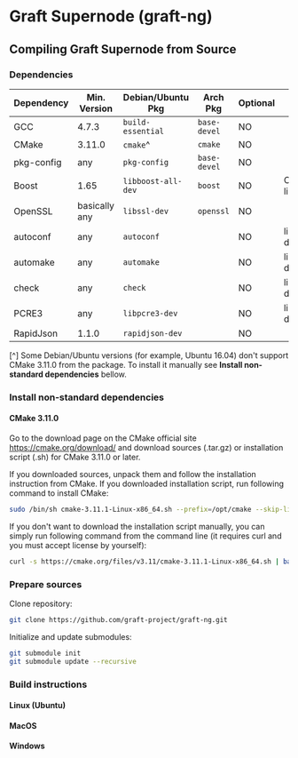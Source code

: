 # Graft Supernode (graft-ng)

## Compiling Graft Supernode from Source

### Dependencies

| Dependency     | Min. Version  | Debian/Ubuntu Pkg  | Arch Pkg       | Optional | Purpose          |
| -------------- | ------------- | ------------------ | -------------- | -------- | ---------------- |
| GCC            | 4.7.3         | `build-essential`  | `base-devel`   | NO       |                  |
| CMake          | 3.11.0        | `cmake`^           | `cmake`        | NO       |                  |
| pkg-config     | any           | `pkg-config`       | `base-devel`   | NO       |                  |
| Boost          | 1.65          | `libboost-all-dev` | `boost`        | NO       | C++ libraries    |
| OpenSSL        | basically any | `libssl-dev`       | `openssl`      | NO       |                  |
| autoconf       | any           | `autoconf`         |                | NO       | libr3 dependency |
| automake       | any           | `automake`         |                | NO       | libr3 dependency |
| check          | any           | `check`            |                | NO       | libr3 dependency |
| PCRE3          | any           | `libpcre3-dev`     |                | NO       | libr3 dependency |
| RapidJson      | 1.1.0         | `rapidjson-dev`    |                | NO       |                  |

[^] Some Debian/Ubuntu versions (for example, Ubuntu 16.04) don't support CMake 3.11.0 from the package. To install it manually see **Install non-standard dependencies** bellow.

### Install non-standard dependencies

#### CMake 3.11.0
Go to the download page on the CMake official site https://cmake.org/download/ and download sources (.tar.gz) or installation script (.sh) for CMake 3.11.0 or later.

If you downloaded sources, unpack them and follow the installation instruction from CMake. If you downloaded installation script, run following command to install CMake:

```bash
sudo /bin/sh cmake-3.11.1-Linux-x86_64.sh --prefix=/opt/cmake --skip-license
```

If you don't want to download the installation script manually, you can simply run following command from the command line (it requires curl and you must accept license by yourself):

```bash
curl -s https://cmake.org/files/v3.11/cmake-3.11.1-Linux-x86_64.sh | bash -e
```
### Prepare sources

Clone repository:

```bash
git clone https://github.com/graft-project/graft-ng.git
```
Initialize and update submodules:

```bash
git submodule init
git submodule update --recursive
```

### Build instructions

#### Linux (Ubuntu)
#### MacOS
#### Windows
